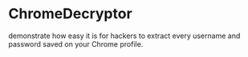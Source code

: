 # ChromeDecryptor
demonstrate how easy it is for hackers to extract every username and password saved on your Chrome profile.
